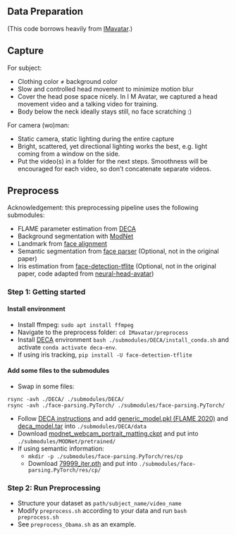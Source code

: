 ## Data Preparation 
(This code borrows heavily from [IMavatar](https://github.com/zhengyuf/IMavatar).)

## Capture
For subject:
* Clothing color ≠ background color
* Slow and controlled head movement to minimize motion blur
* Cover the head pose space nicely. In I M Avatar, we captured a head movement video and a talking video for training.
* Body below the neck ideally stays still, no face scratching :)

For camera (wo)man:
* Static camera, static lighting during the entire capture
* Bright, scattered, yet directional lighting works the best, e.g. light coming from a window on the side.
* Put the video(s) in a folder for the next steps. Smoothness will be encouraged for each video, so don’t concatenate separate videos.
## Preprocess
Acknowledgement: this preprocessing pipeline uses the following submodules:
* FLAME parameter estimation from [DECA](https://github.com/YadiraF/DECA)
* Background segmentation with [ModNet](https://github.com/ZHKKKe/MODNet)
* Landmark from [face alignment](https://github.com/1adrianb/face-alignment)
* Semantic segmentation from [face parser](https://github.com/zllrunning/face-parsing.PyTorch) (Optional, not in the original paper) 
* Iris estimation from [face-detection-tflite](https://github.com/patlevin/face-detection-tflite) (Optional, not in the original paper, code adapted from [neural-head-avatar](https://github.com/philgras/neural-head-avatars/))
### Step 1: Getting started
#### Install environment
* Install ffmpeg: `sudo apt install ffmpeg`
* Navigate to the preprocess folder: `cd IMavatar/preprocess`
* Install [DECA](https://github.com/YadiraF/DECA) environment `bash ./submodules/DECA/install_conda.sh` and activate `conda activate deca-env`.
* If using iris tracking, `pip install -U face-detection-tflite`
#### Add some files to the submodules
* Swap in some files:
```angular2html
rsync -avh ./DECA/ ./submodules/DECA/
rsync -avh ./face-parsing.PyTorch/ ./submodules/face-parsing.PyTorch/
```
* Follow [DECA instructions](https://github.com/YadiraF/DECA) and add [generic_model.pkl (FLAME 2020)](https://flame.is.tue.mpg.de) and [deca_model.tar](https://drive.google.com/file/d/1rp8kdyLPvErw2dTmqtjISRVvQLj6Yzje/view?usp=sharing) into `./submodules/DECA/data`
* Download [modnet_webcam_portrait_matting.ckpt](https://drive.google.com/file/d/1Nf1ZxeJZJL8Qx9KadcYYyEmmlKhTADxX/view?usp=sharing) and put into `./submodules/MODNet/pretrained/`
* If using semantic information:
  * `mkdir -p ./submodules/face-parsing.PyTorch/res/cp`
  * Download [79999_iter.pth](https://drive.google.com/open?id=154JgKpzCPW82qINcVieuPH3fZ2e0P812) and put into `./submodules/face-parsing.PyTorch/res/cp/`

### Step 2: Run Preprocessing
* Structure your dataset as `path/subject_name/video_name`
* Modify `preprocess.sh` according to your data and run `bash preprocess.sh`
* See `preprocess_Obama.sh` as an example.
